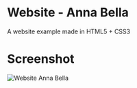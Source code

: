 # Website - Anna Bella
A website example made in HTML5 + CSS3

# Screenshot
![Website Anna Bella](https://github.com/LeonMarqs/website-2/blob/master/imagens/screenshot.png)

